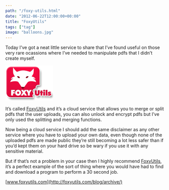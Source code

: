 ```yaml
---
path: "/foxy-utils.html"
date: "2012-06-22T12:00:00+00:00"
title: "FoxyUtils"
tags: ["tag"]
image: "balloons.jpg"
---
```


Today I’ve got a neat little service to share that I’ve found useful on those very rare ocassions where I’ve needed to manipulate pdfs that I didn’t create myself.

![foxyutils](foxyutilslogo.png)

It’s called [FoxyUtils](http://foxyutils.com/blog/archive/) and it’s a cloud service that allows you to merge or split pdfs that the user uploads, you can also unlock and encrypt pdfs but I’ve only used the splitting and merging functions.

Now being a cloud service I should add the same disclaimer as any other service where you have to upload your own data, even though none of the uploaded pdfs are made public they’re still becoming a lot less safer than if you’d kept them on your hard drive so be wary if you use it with any sensitive material.

But if that’s not a problem in your case then I highly recommend [FoxyUtils](http://foxyutils.com/blog/archive/), it’s a perfect example of the sort of thing where you would have had to find and download a program to perform a 30 second job.

[www.foxyutils.com](http://foxyutils.com/blog/archive/)
